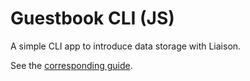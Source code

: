 # Guestbook CLI (JS)

A simple CLI app to introduce data storage with Liaison.

See the [corresponding guide](https://liaison.dev/docs/v1/introduction/data-storage?language=js).
